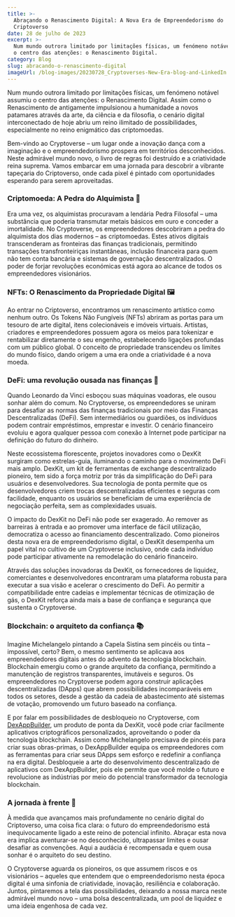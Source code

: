 ```yaml
---
title: >-
  Abraçando o Renascimento Digital: A Nova Era de Empreendedorismo do
  Criptoverso
date: 28 de julho de 2023
excerpt: >-
  Num mundo outrora limitado por limitações físicas, um fenómeno notável assumiu
  o centro das atenções: o Renascimento Digital.
category: Blog
slug: abracando-o-renascimento-digital
imageUrl: /blog-images/20230728_Cryptoverses-New-Era-blog-and-LinkedIn.png
---
```

Num mundo outrora limitado por limitações físicas, um fenómeno notável assumiu o centro das atenções: o Renascimento Digital. Assim como o Renascimento de antigamente impulsionou a humanidade a novos patamares através da arte, da ciência e da filosofia, o cenário digital interconectado de hoje abriu um reino ilimitado de possibilidades, especialmente no reino enigmático das criptomoedas.

Bem-vindo ao Cryptoverse – um lugar onde a inovação dança com a imaginação e o empreendedorismo prospera em territórios desconhecidos. Neste admirável mundo novo, o livro de regras foi destruído e a criatividade reina suprema. Vamos embarcar em uma jornada para descobrir a vibrante tapeçaria do Criptoverso, onde cada pixel é pintado com oportunidades esperando para serem aproveitadas.

### Criptomoeda: A Pedra do Alquimista 💎

Era uma vez, os alquimistas procuravam a lendária Pedra Filosofal – uma substância que poderia transmutar metais básicos em ouro e conceder a imortalidade. No Cryptoverse, os empreendedores descobriram a pedra do alquimista dos dias modernos – as criptomoedas. Estes ativos digitais transcenderam as fronteiras das finanças tradicionais, permitindo transações transfronteiriças instantâneas, inclusão financeira para quem não tem conta bancária e sistemas de governação descentralizados. O poder de forjar revoluções económicas está agora ao alcance de todos os empreendedores visionários.

### NFTs: O Renascimento da Propriedade Digital 🖼️

Ao entrar no Criptoverso, encontramos um renascimento artístico como nenhum outro. Os Tokens Não Fungíveis (NFTs) abriram as portas para um tesouro de arte digital, itens colecionáveis ​​e imóveis virtuais. Artistas, criadores e empreendedores possuem agora os meios para tokenizar e rentabilizar diretamente o seu engenho, estabelecendo ligações profundas com um público global. O conceito de propriedade transcendeu os limites do mundo físico, dando origem a uma era onde a criatividade é a nova moeda.

### DeFi: uma revolução ousada nas finanças 🏦

Quando Leonardo da Vinci esboçou suas máquinas voadoras, ele ousou sonhar além do comum. No Cryptoverse, os empreendedores se uniram para desafiar as normas das finanças tradicionais por meio das Finanças Descentralizadas (DeFi). Sem intermediários ou guardiões, os indivíduos podem contrair empréstimos, emprestar e investir. O cenário financeiro evoluiu e agora qualquer pessoa com conexão à Internet pode participar na definição do futuro do dinheiro.

Neste ecossistema florescente, projetos inovadores como o DexKit surgiram como estrelas-guia, iluminando o caminho para o movimento DeFi mais amplo. DexKit, um kit de ferramentas de exchange descentralizado pioneiro, tem sido a força motriz por trás da simplificação do DeFi para usuários e desenvolvedores. Sua tecnologia de ponta permite que os desenvolvedores criem trocas descentralizadas eficientes e seguras com facilidade, enquanto os usuários se beneficiam de uma experiência de negociação perfeita, sem as complexidades usuais.

O impacto do DexKit no DeFi não pode ser exagerado. Ao remover as barreiras à entrada e ao promover uma interface de fácil utilização, democratiza o acesso ao financiamento descentralizado. Como pioneiros desta nova era de empreendedorismo digital, o DexKit desempenha um papel vital no cultivo de um Cryptoverse inclusivo, onde cada indivíduo pode participar ativamente na remodelação do cenário financeiro.

Através das soluções inovadoras da DexKit, os fornecedores de liquidez, comerciantes e desenvolvedores encontraram uma plataforma robusta para executar a sua visão e acelerar o crescimento do DeFi. Ao permitir a compatibilidade entre cadeias e implementar técnicas de otimização de gás, o DexKit reforça ainda mais a base de confiança e segurança que sustenta o Cryptoverse.

### Blockchain: o arquiteto da confiança 📚

Imagine Michelangelo pintando a Capela Sistina sem pincéis ou tinta – impossível, certo? Bem, o mesmo sentimento se aplicava aos empreendedores digitais antes do advento da tecnologia blockchain. Blockchain emergiu como o grande arquiteto da confiança, permitindo a manutenção de registros transparentes, imutáveis ​​e seguros. Os empreendedores no Cryptoverse podem agora construir aplicações descentralizadas (DApps) que abrem possibilidades incomparáveis ​​em todos os setores, desde a gestão da cadeia de abastecimento até sistemas de votação, promovendo um futuro baseado na confiança.

E por falar em possibilidades de desbloqueio no Cryptoverse, com [DexAppBuilder](https://dexappbuilder.dexkit.com), um produto de ponta da DexKit, você pode criar facilmente aplicativos criptográficos personalizados, aproveitando o poder da tecnologia blockchain. Assim como Michelangelo precisava de pincéis para criar suas obras-primas, o DexAppBuilder equipa os empreendedores com as ferramentas para criar seus DApps sem esforço e redefinir a confiança na era digital. Desbloqueie a arte do desenvolvimento descentralizado de aplicativos com DexAppBuilder, pois ele permite que você molde o futuro e revolucione as indústrias por meio do potencial transformador da tecnologia blockchain.

### A jornada à frente 👊

À medida que avançamos mais profundamente no cenário digital do Criptoverso, uma coisa fica clara: o futuro do empreendedorismo está inequivocamente ligado a este reino de potencial infinito. Abraçar esta nova era implica aventurar-se no desconhecido, ultrapassar limites e ousar desafiar as convenções. Aqui a audácia é recompensada e quem ousa sonhar é o arquiteto do seu destino.

O Cryptoverse aguarda os pioneiros, os que assumem riscos e os visionários – aqueles que entendem que o empreendedorismo nesta época digital é uma sinfonia de criatividade, inovação, resiliência e colaboração. Juntos, pintaremos a tela das possibilidades, deixando a nossa marca neste admirável mundo novo – uma bolsa descentralizada, um pool de liquidez e uma ideia engenhosa de cada vez.
